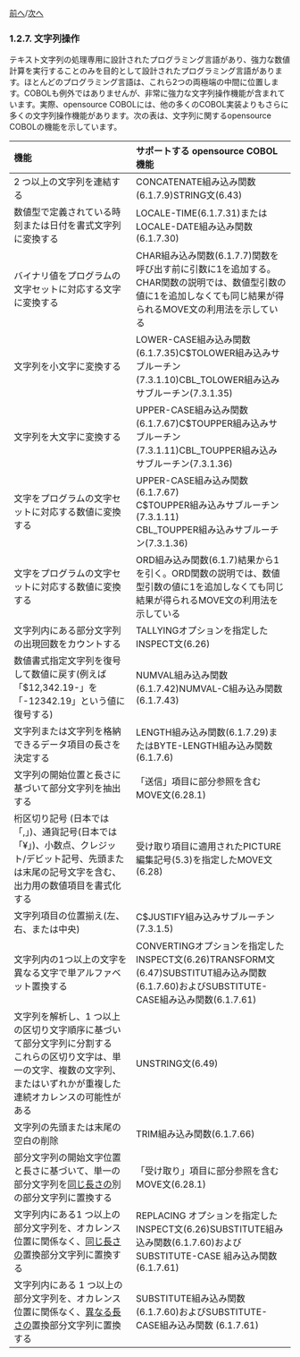<!--navi start-->
[前へ](1-2-6.md)/[次へ](1-2-8.md)
<!--navi end-->
### 1.2.7. 文字列操作

テキスト文字列の処理専用に設計されたプログラミング言語があり、強力な数値計算を実行することのみを目的として設計されたプログラミング言語があります。ほとんどのプログラミング言語は、これら2つの両極端の中間に位置します。COBOLも例外ではありませんが、非常に強力な文字列操作機能が含まれています。実際、opensource COBOLには、他の多くのCOBOL実装よりもさらに多くの文字列操作機能があります。次の表は、文字列に関するopensource COBOLの機能を示しています。

| 機能 | サポートする opensource COBOL 機能  |
| :--- | :--- |
|2 つ以上の文字列を連結する  |  CONCATENATE組み込み関数(6.1.7.9)STRING文(6.43) |
| 数値型で定義されている時刻または日付を書式文字列に変換する | LOCALE-TIME(6.1.7.31)またはLOCALE-DATE組み込み関数(6.1.7.30) |
| バイナリ値をプログラムの文字セットに対応する文字に変換する | CHAR組み込み関数(6.1.7.7)関数を呼び出す前に引数に1を追加する。CHAR関数の説明では、数値型引数の値に1を追加しなくても同じ結果が得られるMOVE文の利用法を示している |
| 文字列を小文字に変換する | LOWER-CASE組み込み関数(6.1.7.35)C$TOLOWER組み込みサブルーチン(7.3.1.10)CBL_TOLOWER組み込みサブルーチン(7.3.1.35) |
| 文字列を大文字に変換する | UPPER-CASE組み込み関数(6.1.7.67)C$TOUPPER組み込みサブルーチン(7.3.1.11)CBL_TOUPPER組み込みサブルーチン(7.3.1.36) |
| 文字をプログラムの文字セットに対応する数値に変換する | UPPER-CASE組み込み関数(6.1.7.67)<br>C$TOUPPER組み込みサブルーチン(7.3.1.11)<br>CBL_TOUPPER組み込みサブルーチン(7.3.1.36) |
| 文字をプログラムの文字セットに対応する数値に変換する | ORD組み込み関数(6.1.7)結果から1を引く。ORD関数の説明では、数値型引数の値に1を追加しなくても同じ結果が得られるMOVE文の利用法を示している |
| 文字列内にある部分文字列の出現回数をカウントする | TALLYINGオプションを指定したINSPECT文(6.26) |
| 数値書式指定文字列を復号して数値に戻す(例えば「$12,342.19-」を「-12342.19」という値に復号する) | NUMVAL組み込み関数(6.1.7.42)NUMVAL-C組み込み関数(6.1.7.43) |
| 文字列または文字列を格納できるデータ項目の長さを決定する | LENGTH組み込み関数(6.1.7.29)またはBYTE-LENGTH組み込み関数(6.1.7.6) |
| 文字列の開始位置と長さに基づいて部分文字列を抽出する | 「送信」項目に部分参照を含むMOVE文(6.28.1) |
| 桁区切り記号 (日本では「,」)、通貨記号(日本では「¥」)、小数点、クレジット/デビット記号、先頭または末尾の記号文字を含む、出力用の数値項目を書式化する | 受け取り項目に適用されたPICTURE編集記号(5.3)を指定したMOVE文(6.28)|
| 文字列項目の位置揃え(左、右、または中央) | C$JUSTIFY組み込みサブルーチン(7.3.1.5) |
| 文字列内の1つ以上の文字を異なる文字で単アルファベット置換する | CONVERTINGオプションを指定した INSPECT文(6.26)TRANSFORM文(6.47)SUBSTITUT組み込み関数(6.1.7.60)およびSUBSTITUTE-CASE組み込み関数(6.1.7.61) |
| 文字列を解析し、1 つ以上の区切り文字順序に基づいて部分文字列に分割する<br>これらの区切り文字は、単一の文字、複数の文字列、またはいずれかが重複した連続オカレンスの可能性がある | UNSTRING文(6.49) |
| 文字列の先頭または末尾の空白の削除 | TRIM組み込み関数(6.1.7.66) |
| 部分文字列の開始文字位置と長さに基づいて、単一の部分文字列を<u>同じ長さの</u>別の部分文字列に置換する | 「受け取り」項目に部分参照を含むMOVE文(6.28.1) |
| 文字列内にある1 つ以上の部分文字列を、オカレンス位置に関係なく、<u>同じ長さの</u>置換部分文字列に置換する | REPLACING オプションを指定した INSPECT文(6.26)SUBSTITUTE組み込み関数(6.1.7.60)およびSUBSTITUTE-CASE 組み込み関数 (6.1.7.61) |
| 文字列内にある 1 つ以上の部分文字列を、オカレンス位置に関係なく、<u>異なる長さの</u>置換部分文字列に置換する | SUBSTITUTE組み込み関数(6.1.7.60)およびSUBSTITUTE-CASE組み込み関数 (6.1.7.61) |
